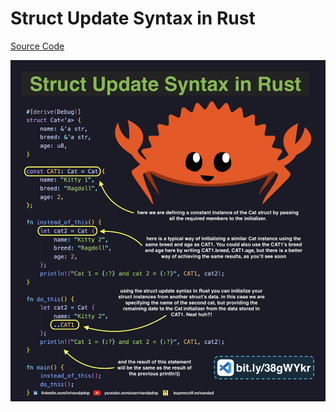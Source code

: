 # Struct Update Syntax in Rust

[Source Code](../source/struct-update-syntax-in-rust.rs)

![](../images/struct-update-syntax-in-rust.jpg)
